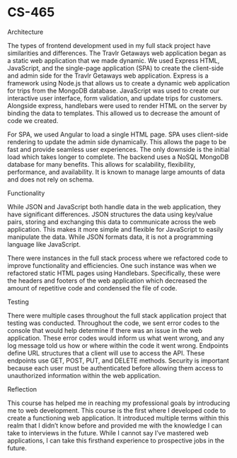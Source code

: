 # CS-465

Architecture

The types of frontend development used in my full stack project have similarities and differences. The Travlr Getaways web application began as a static web application that we made dynamic. We used Express 
HTML, JavaScript, and the single-page application (SPA) to create the client-side and admin side for the Travlr Getaways web application. Express is a framework using Node.js that allows us to create a dynamic 
web application for trips from the MongoDB database. JavaScript was used to create our interactive user interface, form validation, and update trips for customers. Alongside express, handlebars were used to 
render HTML on the server by binding the data to templates. This allowed us to decrease the amount of code we created.

For SPA, we used Angular to load a single HTML page. SPA uses client-side rendering to update the admin side dynamically. This allows the page to be fast and provide seamless user experiences. The only downside 
is the initial load which takes longer to complete. The backend uses a NoSQL MongoDB database for many benefits. This allows for scalability, flexibility, performance, and availability. It is known to manage 
large amounts of data and does not rely on schema.


Functionality

While JSON and JavaScript both handle data in the web application, they have significant differences. JSON structures the data using key/value pairs, storing and exchanging this data to communicate across the 
web application. This makes it more simple and flexible for JavaScript to easily manipulate the data. While JSON formats data, it is not a programming language like JavaScript. 

There were instances in the full stack process where we refactored code to improve functionality and efficiencies. One such instance was when we refactored static HTML pages using Handlebars. Specifically, these 
were the headers and footers of the web application which decreased the amount of repetitive code and condensed the file of code.


Testing

There were multiple cases throughout the full stack application project that testing was conducted. Throughout the code, we sent error codes to the console that would help determine if there was an issue in the 
web application. These error codes would inform us what went wrong, and any log message told us how or where within the code it went wrong. Endpoints define URL structures that a client will use to access the 
API. These endpoints use GET, POST, PUT, and DELETE methods. Security is important because each user must be authenticated before allowing them access to unauthorized information within the web application. 


Reflection

This course has helped me in reaching my professional goals by introducing me to web development. This course is the first where I developed code to create a functioning web application. It introduced multiple 
terms within this realm that I didn’t know before and provided me with the knowledge I can take to interviews in the future. While I cannot say I’ve mastered web applications, I can take this firsthand 
experience to prospective jobs in the future. 
